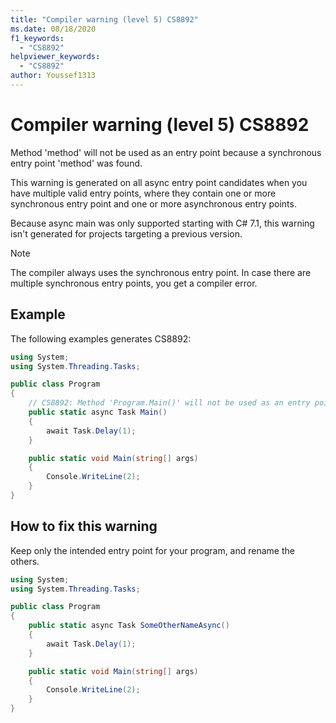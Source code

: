 ```yaml
---
title: "Compiler warning (level 5) CS8892"
ms.date: 08/18/2020
f1_keywords: 
  - "CS8892"
helpviewer_keywords: 
  - "CS8892"
author: Youssef1313
---
```


# Compiler warning (level 5) CS8892

Method 'method' will not be used as an entry point because a synchronous entry point 'method' was found.

This warning is generated on all async entry point candidates when you have multiple valid entry points, where they contain one or more synchronous entry point and one or more asynchronous entry points.

Because async main was only supported starting with C# 7.1, this warning isn't generated for projects targeting a previous version.

> [!NOTE]
> The compiler always uses the synchronous entry point. In case there are multiple synchronous entry points, you get a compiler error.

## Example

The following examples generates CS8892:

```csharp
using System;
using System.Threading.Tasks;

public class Program
{
    // CS8892: Method 'Program.Main()' will not be used as an entry point because a synchronous entry point 'Program.Main(string[])' was found.
    public static async Task Main()
    {
        await Task.Delay(1);
    }

    public static void Main(string[] args)
    {
        Console.WriteLine(2);
    }
}
```

## How to fix this warning

Keep only the intended entry point for your program, and rename the others.

```csharp
using System;
using System.Threading.Tasks;

public class Program
{
    public static async Task SomeOtherNameAsync()
    {
        await Task.Delay(1);
    }

    public static void Main(string[] args)
    {
        Console.WriteLine(2);
    }
}
```
